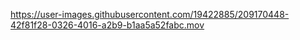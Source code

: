 

https://user-images.githubusercontent.com/19422885/209170448-42f81f28-0326-4016-a2b9-b1aa5a52fabc.mov

